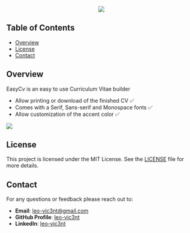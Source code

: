 <p align="center">
  <a href="https://skillicons.dev">
    <img src="https://skillicons.dev/icons?i=react,tailwind,vite" />
  </a>
</p>

## Table of Contents
- [Overview](#overview)
- [License](#license)
- [Contact](#contact)


## Overview
EasyCv is an easy to use Curriculum Vitae builder
- Allow printing or download of the finished CV :white_check_mark:
- Comes with a Serif, Sans-serif and Monospace fonts :white_check_mark:
- Allow customization of the accent color :white_check_mark:
<img src="https://i.imgur.com/JcT8cu7.png" />


## License
This project is licensed under the MIT License. See the [LICENSE](https://github.com/leo-vic3nt/EasyCv/blob/main/LICENSE) file for more details.

## Contact
For any questions or feedback please reach out to:

- **Email**: [leo-vic3nt@gmail.com](mailto:leo-vic3nt@gmail.com)
- **GitHub Profile**: [leo-vic3nt](https://github.com/leo-vic3nt)
- **LinkedIn**: [leo-vic3nt](https://www.linkedin.com/in/leo-vic3nt/)
